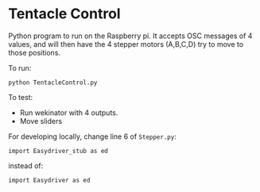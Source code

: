 Tentacle Control
===

Python program to run on the Raspberry pi. It accepts OSC messages of 4 values, and will then have the 4 stepper motors (A,B,C,D) try to move to those positions. 

To run:

    python TentacleControl.py

To test:
 - Run wekinator with 4 outputs.
 - Move sliders

For developing locally, change line 6 of `Stepper.py`:

	import Easydriver_stub as ed

instead of:

	import Easydriver as ed
